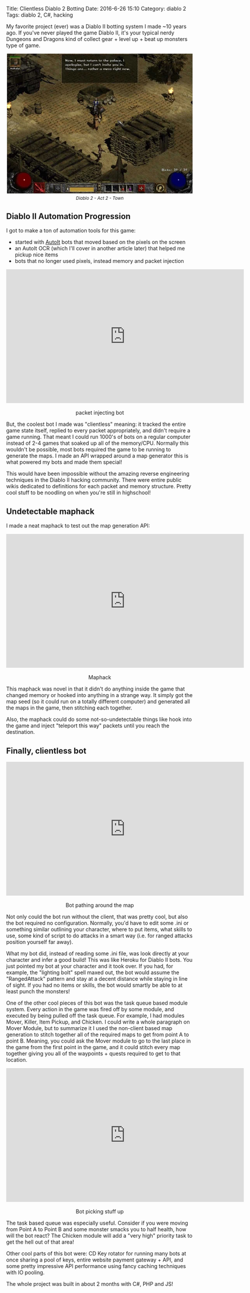Title: Clientless Diablo 2 Botting
Date: 2016-6-26 15:10
Category: diablo 2
Tags: diablo 2, C#, hacking


My favorite project (ever) was a Diablo II botting system I made ~10 
years ago. If you've never played the game Diablo II, it's your typical 
nerdy Dungeons and Dragons kind of collect gear + level up + beat up 
monsters type of game. 

<p style="text-align: center;" class="image-wrapper">
    <a href="http://us.blizzard.com/en-us/games/d2/"><img src="images/d2/ingame.jpg" alt="Diablo 2" style="max-width: 500px;"></a>
    <br><i><small>Diablo 2 - Act 2 - Town</small></i>
</p>

## Diablo II Automation Progression

I got to make a ton of automation tools for this game:
 
 * started with [AutoIt](http://autoitscript.com) bots that moved based 
 on the pixels on the screen
 * an AutoIt OCR (which I'll cover in another article later) that helped 
 me pickup nice items
 * bots that no longer used pixels, instead memory and packet injection
 
 
<iframe width="640" height="360" class="youtube" src="https://www.youtube-nocookie.com/embed/xqemOAJQBOU?rel=0" frameborder="0" allowfullscreen></iframe>
<p style="text-align: center;">
packet injecting bot
</p>

But, the coolest bot I made was "clientless" meaning: it tracked the entire game 
state itself, replied to every packet appropriately, and didn't require 
a game running. That meant I could run 1000's of bots on a regular 
computer instead of 2-4 games that soaked up all of the memory/CPU. 
Normally this wouldn't be possible, most bots required the game to be 
running to generate the maps. I made an API wrapped around a map 
generator this is what powered my bots and made them special! 

This would have been impossible without the amazing reverse engineering techniques
in the Diablo II hacking community. There were entire public wikis
dedicated to definitions for each packet and memory structure. Pretty
cool stuff to be noodling on when you're still in highschool!

## Undetectable maphack

I made a neat maphack to test out the map generation API:

<iframe width="640" height="360" class="youtube" src="https://www.youtube-nocookie.com/embed/pL7K58Cdo5Y?rel=0" frameborder="0" allowfullscreen></iframe>
<p style="text-align: center;">
Maphack
</p>

This maphack was novel in that it didn't do anything inside the game
that changed memory or hooked into anything in a strange way. It simply
got the map seed (so it could run on a totally different computer) and
generated all the maps in the game, then stitching each together.

Also, the maphack could do some not-so-undetectable things like hook
into the game and inject "teleport this way" packets until you reach
the destination.

## Finally, clientless bot

<iframe width="640" height="360" class="youtube" src="https://www.youtube-nocookie.com/embed/9epvPv-mD1Y?rel=0" frameborder="0" allowfullscreen></iframe>
<p style="text-align: center;">
Bot pathing around the map
</p>


Not only could the bot run without the client, that was pretty cool, but 
also the bot required no configuration. Normally, you'd have to edit some 
.ini or something similar outlining your character, where to put items, 
what skills to use, some kind of script to do attacks in a smart way 
(i.e. for ranged attacks position yourself far away).

What my bot did, instead of reading some .ini file, was look directly at 
your character and infer a good build! This was like Heroku for Diablo 
II bots. You just pointed my bot at your character and it took over. If 
you had, for example, the "lighting bolt" spell maxed out, the bot would 
assume the "RangedAttack" pattern and stay at a decent distance while 
staying in line of sight. If you had no items or skills, the bot would 
smartly be able to at least punch the monsters!

One of the other cool pieces of this bot was the task queue based module 
system. Every action in the game was fired off by some module, and 
executed by being pulled off the task queue. For example, I had modules 
Mover, Killer, Item Pickup, and Chicken. I could write a whole paragraph 
on Mover Module, but to summarize it I used the non-client based map 
generation to stitch together all of the required maps to get from 
point A to point B. Meaning, you could ask the Mover module to go to the 
last place in the game from the first point in the game, and it could 
stitch every map together giving you all of the waypoints + quests 
required to get to that location.

<iframe width="640" height="360" class="youtube" src="https://www.youtube-nocookie.com/embed/kGcE9SBIJ68?rel=0" frameborder="0" allowfullscreen></iframe>
<p style="text-align: center;">
Bot picking stuff up
</p>

The task based queue was especially useful. Consider if you were moving 
from Point A to Point B and some monster smacks you to half health, how 
will the bot react? The Chicken module will add a "very high" priority 
task to get the hell out of that area! 

Other cool parts of this bot were: CD Key rotator for running many bots 
at once sharing a pool of keys, entire website payment gateway + API, 
and some pretty impressive API performance using fancy caching techniques
with IO pooling.

The whole project was built in about 2 months with C#, PHP and JS!

